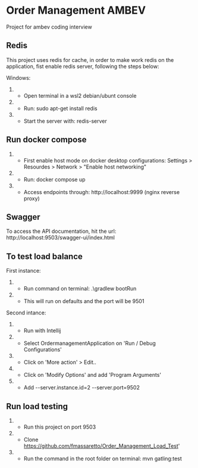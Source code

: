 # Order Management AMBEV
Project for ambev coding interview


## Redis
This project uses redis for cache, in order to make work redis on the application, 
fist enable redis server, following the steps below:

Windows: <br>
1. - Open terminal in a wsl2 debian/ubunt console
2. - Run: sudo apt-get install redis
3. - Start the server with: redis-server

## Run docker compose
1. - First enable host mode on docker desktop configurations: Settings > Resourdes > Network > "Enable host networking"
2. - Run: docker compose up
3. - Access endpoints through: http://localhost:9999 (nginx reverse proxy)

## Swagger
To access the API documentation, hit the url: http://localhost:9503/swagger-ui/index.html

## To test load balance
First instance:<br>
1. - Run command on terminal: .\gradlew bootRun
2. - This will run on defaults and the port will be 9501

Second intance:<br>
1. - Run with Intellij<br>
2. - Select OrdermanagementApplication on 'Run / Debug Configurations'
3. - Click on 'More action' > Edit..
4. - Click on 'Modify Options' and add 'Program Arguments'
5. - Add --server.instance.id=2 --server.port=9502

## Run load testing
1. - Run this project on port 9503
2. - Clone https://github.com/fmassaretto/Order_Management_Load_Test'
3. - Run the command in the root folder on terminal: mvn gatling:test